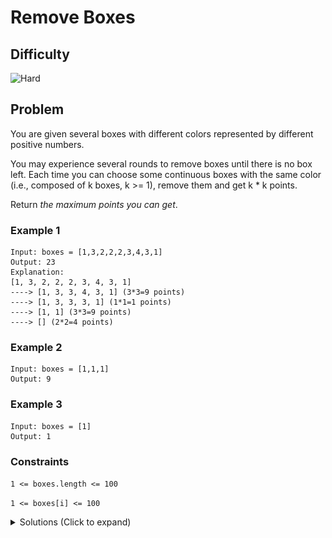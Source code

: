 # Remove Boxes

## Difficulty

![Hard](https://img.shields.io/badge/hard-d9534f?style=for-the-badge&logoColor=white)

## Problem

You are given several boxes with different colors represented by different positive numbers.

You may experience several rounds to remove boxes until there is no box left. Each time you can choose some continuous boxes with the same color (i.e., composed of k boxes, k >= 1), remove them and get k \* k points.

Return _the maximum points you can get_.

### Example 1

```
Input: boxes = [1,3,2,2,2,3,4,3,1]
Output: 23
Explanation:
[1, 3, 2, 2, 2, 3, 4, 3, 1]
----> [1, 3, 3, 4, 3, 1] (3*3=9 points)
----> [1, 3, 3, 3, 1] (1*1=1 points)
----> [1, 1] (3*3=9 points)
----> [] (2*2=4 points)
```

### Example 2

```
Input: boxes = [1,1,1]
Output: 9
```

### Example 3

```
Input: boxes = [1]
Output: 1
```

### Constraints

`1 <= boxes.length <= 100`

`1 <= boxes[i] <= 100`

<details>
  <summary>Solutions (Click to expand)</summary>

### Explanation

#### Dynamic Programming

_Explanation inspired by [fun4LeetCode's](https://leetcode.com/fun4LeetCode) [solution](https://leetcode.com/problems/remove-boxes/discuss/101310/Java-top-down-and-bottom-up-DP-solutions)_

##### Concepts and Approach

Here we'll define `remove(i, j)` as a recursively called function that calculates the max points we can get from removing boxes from a `boxes` subarray starting at `i` and ending at `j` (inclusive).

![Remove function](./images/solution-1.png)

The base cases for the function are:

1. `remove(i, j) i < j` the subarray has a length of 0, there are no points to be collected
2. `remove(i,j) i == j` the subarray has a length of 1, there is only one box and and max amount of points we can get from removing it is `1`

![Remove function base case](./images/solution-2.png)

This shows that the least number of points we can get is by removing every box individually. But if we remove multiple boxes that border each other either from the left or the right, we can get `k*k` points where `k` is the number of duplicate boxes removed. We can calculate this as `(k + 1) * (k + 1) + remove(i + 1, j)` where `k` is the number of boxes that prefix `i` and are identical to `nums[i]`

![Matching prefix boxes](./images/solution-5.png)

However given this information we still wouldn't know what our max points would since removing some boxes may other boxes next to each other leaving us with better opportunities to make more points.

For example if `nums[i]` is of the same color as `nums[j]` but there are `j - i + 1` boxes in between that are not of the same colors then we can say that `remove(i,j)` is `4 + remove(i + 1, j - 1)` where 4 is the result of removing the two boxes of the same color and `remove(i + 1, j - 1)` is the max number of points we can get from removing the boxes in between.

![Subproblem Illustration](./images/solution-3.png)

If we want to be able to make the most amount of points from removing `nums[j]`, we need to removing along with `nums[i]` which is the prefix of subarray `i + 1, m - 1` where `m` is the index of the box we want to pair the prefix with. We can't simply notate it as `remove(i,m)` since this would include the boxes in the middle. We would need to introduce another argument that would include the number of duplicate boxes we want to remove would prefix the current box.

![Prefix Illustration](./images/solution-4.png)

Here `k` is the number of boxes that are identical to `nums[m]` that are at `i` and border `i` from the left. Max number of points we can make out of this is `remove(i + 1, m - 1, 0) + remove(m, j, 2)` where `remove(m, j, 2)` would be the max number of points we can make from subarray `m, j` (which is `1`)

Since this approach is prone to overlapping and recalculations of smaller subarrays, we will use a 3D array for memoization where `dp[i][j][k]` stores the previously calculated result of `remove(i, j, k)`

##### Procedure

We'll first start out by calling the `remove` function with `remove(0, nums.length - 1, 0)` to start recursively calculating the max points. As stated before the base cases for this function are:

1. `i < j` return `0`
2. `i == j` return `(k + 1) * (k + 1)`

We'll also add a check for a memoized result `dp[i][j][k]` to prevent us from having to recalculate.

From `i`, we'll check for any duplicates of `num[i]` that come directly after `i`. These will be the `k` prefix boxes `nums[i]` that we can remove together. Here there are no duplicates of `nums[i]` so `k` is `0`

![Procedure 1](./images/solution-6.png)

Now we will calculate the result of taking the prefix boxes and the rest of the array as `(k + 1) * (k + 1) + remove(i + 1, j)`

Now we will check the rest of the array for duplicates of `nums[i]`. These will be boxes that we can remove together with the prefix if we remove the middle boxes first. If a duplicate box is found, the start of this subarray will be `m`. We will calculate the max points we can get by using `remove(i, m - 1, 0) + remove(m, j, k)` if the result of new calculation is greater than our previous then it will be replaced.

![Procedure 2](./images/solution-7.png)

After the many recursive calls, we will have the max points we can get from removing boxes

Time: `O(N^4)`

Space: `O(N^3)`

- [JavaScript](./remove-boxes.js)
- [TypeScript](./remove-boxes.ts)
- [Java](./remove-boxes.java)
- [Go](./remove-boxes.go)

</details>

